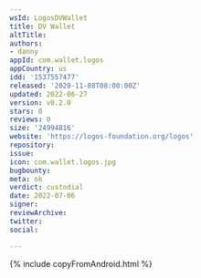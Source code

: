 ```yaml
---
wsId: LogosDVWallet
title: DV Wallet
altTitle: 
authors: 
- danny
appId: com.wallet.logos
appCountry: us
idd: '1537557477'
released: '2020-11-08T08:00:00Z'
updated: 2022-06-27
version: v0.2.0
stars: 0
reviews: 0
size: '24994816'
website: 'https://logos-foundation.org/logos'
repository: 
issue: 
icon: com.wallet.logos.jpg
bugbounty: 
meta: ok
verdict: custodial
date: 2022-07-06
signer: 
reviewArchive: 
twitter: 
social: 

---
```


{% include copyFromAndroid.html %}